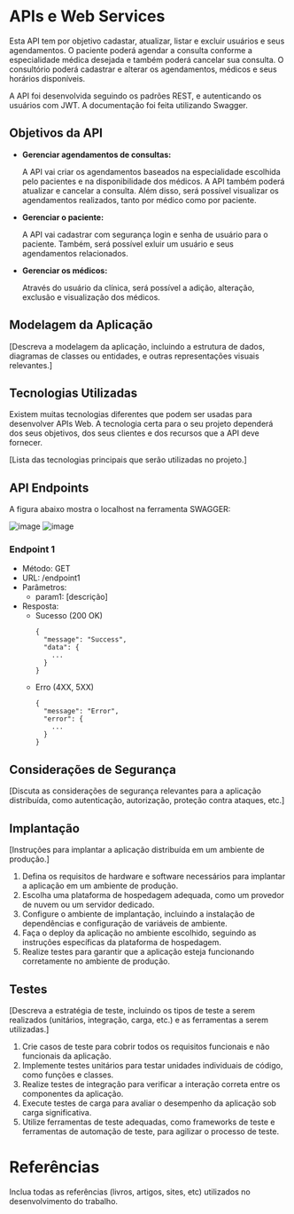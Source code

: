 # APIs e Web Services

Esta API tem por objetivo cadastar, atualizar, listar e excluir usuários e seus agendamentos. O paciente poderá agendar a consulta conforme a especialidade médica desejada e também poderá cancelar sua consulta. O consultório poderá cadastrar e alterar os agendamentos, médicos e seus horários disponíveis. 

A API foi desenvolvida seguindo os padrões REST, e autenticando os usuários com JWT. A documentação foi feita utilizando Swagger. 

## Objetivos da API

- **Gerenciar agendamentos de consultas:**
  
    A API vai criar os agendamentos baseados na especialidade escolhida pelo pacientes e na disponibilidade dos médicos. A API também poderá atualizar e cancelar a consulta. Além disso, será possível visualizar os agendamentos realizados, tanto por médico como por paciente.
    
- **Gerenciar o paciente:**
  
    A API vai cadastrar com segurança login e senha de usuário para o paciente. Também, será possível exluir um usuário e seus agendamentos relacionados.

- **Gerenciar os médicos:**

    Através do usuário da clínica, será possível a adição, alteração, exclusão e visualização dos médicos.

## Modelagem da Aplicação
[Descreva a modelagem da aplicação, incluindo a estrutura de dados, diagramas de classes ou entidades, e outras representações visuais relevantes.]


## Tecnologias Utilizadas

Existem muitas tecnologias diferentes que podem ser usadas para desenvolver APIs Web. A tecnologia certa para o seu projeto dependerá dos seus objetivos, dos seus clientes e dos recursos que a API deve fornecer.

[Lista das tecnologias principais que serão utilizadas no projeto.]

## API Endpoints

A figura abaixo mostra o localhost na ferramenta SWAGGER:

![image](https://github.com/user-attachments/assets/401bea6a-b632-4782-ae77-4f779c3cd294)
![image](https://github.com/user-attachments/assets/e28a6e35-40fa-4cf8-95bb-2c057fd09d82)





### Endpoint 1
- Método: GET
- URL: /endpoint1
- Parâmetros:
  - param1: [descrição]
- Resposta:
  - Sucesso (200 OK)
    ```
    {
      "message": "Success",
      "data": {
        ...
      }
    }
    ```
  - Erro (4XX, 5XX)
    ```
    {
      "message": "Error",
      "error": {
        ...
      }
    }
    ```

## Considerações de Segurança

[Discuta as considerações de segurança relevantes para a aplicação distribuída, como autenticação, autorização, proteção contra ataques, etc.]

## Implantação

[Instruções para implantar a aplicação distribuída em um ambiente de produção.]

1. Defina os requisitos de hardware e software necessários para implantar a aplicação em um ambiente de produção.
2. Escolha uma plataforma de hospedagem adequada, como um provedor de nuvem ou um servidor dedicado.
3. Configure o ambiente de implantação, incluindo a instalação de dependências e configuração de variáveis de ambiente.
4. Faça o deploy da aplicação no ambiente escolhido, seguindo as instruções específicas da plataforma de hospedagem.
5. Realize testes para garantir que a aplicação esteja funcionando corretamente no ambiente de produção.

## Testes

[Descreva a estratégia de teste, incluindo os tipos de teste a serem realizados (unitários, integração, carga, etc.) e as ferramentas a serem utilizadas.]

1. Crie casos de teste para cobrir todos os requisitos funcionais e não funcionais da aplicação.
2. Implemente testes unitários para testar unidades individuais de código, como funções e classes.
3. Realize testes de integração para verificar a interação correta entre os componentes da aplicação.
4. Execute testes de carga para avaliar o desempenho da aplicação sob carga significativa.
5. Utilize ferramentas de teste adequadas, como frameworks de teste e ferramentas de automação de teste, para agilizar o processo de teste.

# Referências

Inclua todas as referências (livros, artigos, sites, etc) utilizados no desenvolvimento do trabalho.
